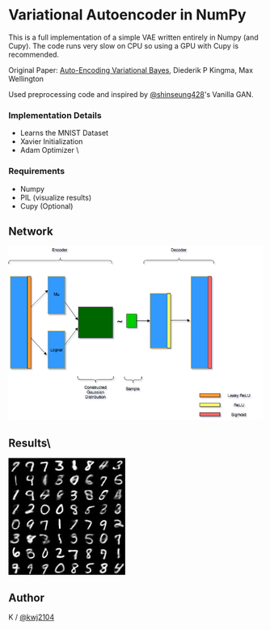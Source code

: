 # Variational Autoencoder in NumPy
This is a full implementation of a simple VAE written entirely in Numpy (and Cupy). The code runs very slow on CPU so using a GPU with Cupy is recommended.

Original Paper: [Auto-Encoding Variational Bayes](https://arxiv.org/abs/1312.6114), Diederik P Kingma, Max Wellington

Used preprocessing code and inspired by [@shinseung428](http://shinseung428.github.io)'s Vanilla GAN.

### Implementation Details
* Learns the MNIST Dataset
* Xavier Initialization
* Adam Optimizer
\
### Requirements  
* Numpy  
* PIL (visualize results)
* Cupy (Optional)

## Network  
![network](./images/NNLayers.png)

## Results\
![result](./images/iteration_030.jpg)


## Author  
K / [@kwj2104](https://twitter.com/kwj2104)
